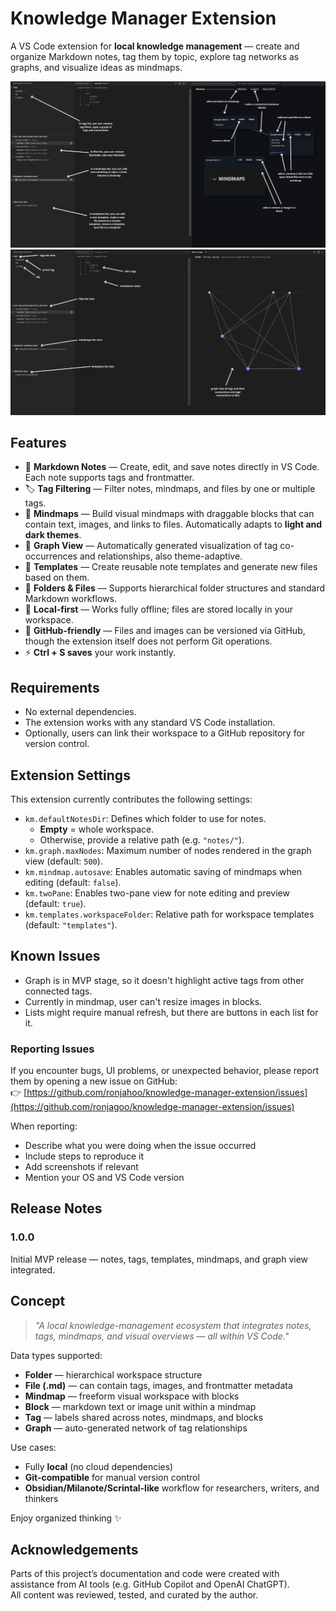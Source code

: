 # Knowledge Manager Extension

A VS Code extension for **local knowledge management** — create and organize Markdown notes, tag them by topic, explore tag networks as graphs, and visualize ideas as mindmaps.

![UI and functionalities overview with mindmap](assets/infographic-mindmap.png)
![UI and functionalities overview with graph](assets/infographic-graph.png)

## Features

- 📝 **Markdown Notes** — Create, edit, and save notes directly in VS Code. Each note supports tags and frontmatter.
- 🏷️ **Tag Filtering** — Filter notes, mindmaps, and files by one or multiple tags.  
- 🧠 **Mindmaps** — Build visual mindmaps with draggable blocks that can contain text, images, and links to files. Automatically adapts to **light and dark themes**.  
- 🔗 **Graph View** — Automatically generated visualization of tag co-occurrences and relationships, also theme-adaptive.  
- 🧩 **Templates** — Create reusable note templates and generate new files based on them.  
- 📁 **Folders & Files** — Supports hierarchical folder structures and standard Markdown workflows.  
- 💾 **Local-first** — Works fully offline; files are stored locally in your workspace.  
- 🧭 **GitHub-friendly** — Files and images can be versioned via GitHub, though the extension itself does not perform Git operations.  
- ⚡ **Ctrl + S saves** your work instantly.

## Requirements

- No external dependencies.  
- The extension works with any standard VS Code installation.  
- Optionally, users can link their workspace to a GitHub repository for version control.

## Extension Settings

This extension currently contributes the following settings:

- `km.defaultNotesDir`: Defines which folder to use for notes.  
  - **Empty** = whole workspace.  
  - Otherwise, provide a relative path (e.g. `"notes/"`).  
- `km.graph.maxNodes`: Maximum number of nodes rendered in the graph view (default: `500`).  
- `km.mindmap.autosave`: Enables automatic saving of mindmaps when editing (default: `false`).  
- `km.twoPane`: Enables two-pane view for note editing and preview (default: `true`).  
- `km.templates.workspaceFolder`: Relative path for workspace templates (default: `"templates"`).

## Known Issues

- Graph is in MVP stage, so it doesn't highlight active tags from other connected tags.
- Currently in mindmap, user can't resize images in blocks.
- Lists might require manual refresh, but there are buttons in each list for it.

### Reporting Issues

If you encounter bugs, UI problems, or unexpected behavior, please report them by opening a new issue on GitHub:  
👉 [https://github.com/ronjahoo/knowledge-manager-extension/issues](https://github.com/ronjagoo/knowledge-manager-extension/issues)

When reporting:

- Describe what you were doing when the issue occurred  
- Include steps to reproduce it  
- Add screenshots if relevant  
- Mention your OS and VS Code version

## Release Notes

### 1.0.0

Initial MVP release — notes, tags, templates, mindmaps, and graph view integrated.

## Concept

> _"A local knowledge-management ecosystem that integrates notes, tags, mindmaps, and visual overviews — all within VS Code."_

Data types supported:

- **Folder** — hierarchical workspace structure  
- **File (.md)** — can contain tags, images, and frontmatter metadata  
- **Mindmap** — freeform visual workspace with blocks  
- **Block** — markdown text or image unit within a mindmap  
- **Tag** — labels shared across notes, mindmaps, and blocks  
- **Graph** — auto-generated network of tag relationships  

Use cases:

- Fully **local** (no cloud dependencies)  
- **Git-compatible** for manual version control  
- **Obsidian/Milanote/Scrintal-like** workflow for researchers, writers, and thinkers  

Enjoy organized thinking ✨

## Acknowledgements

Parts of this project’s documentation and code were created with assistance from AI tools (e.g. GitHub Copilot and OpenAI ChatGPT).  
All content was reviewed, tested, and curated by the author.
